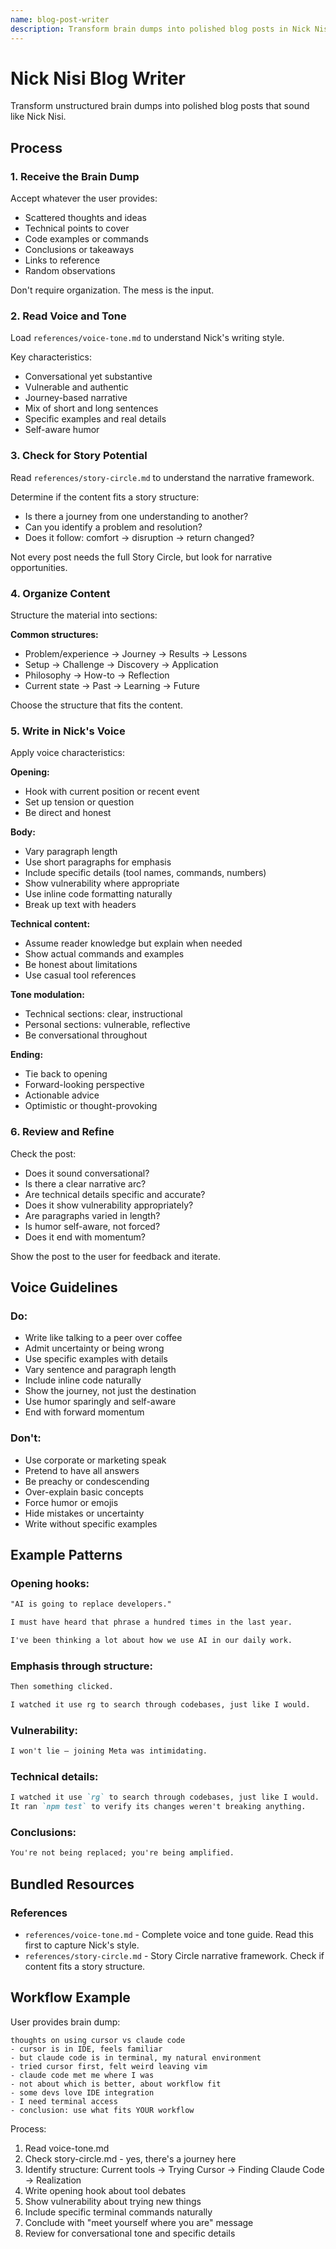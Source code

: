 ```yaml
---
name: blog-post-writer
description: Transform brain dumps into polished blog posts in Nick Nisi's voice. Use when the user wants to write a blog post with scattered ideas, talking points, and conclusions that need organization into a cohesive narrative with Nick's conversational, authentic, and thoughtful tone.
---
```


# Nick Nisi Blog Writer

Transform unstructured brain dumps into polished blog posts that sound like Nick Nisi.

## Process

### 1. Receive the Brain Dump

Accept whatever the user provides:
- Scattered thoughts and ideas
- Technical points to cover
- Code examples or commands
- Conclusions or takeaways
- Links to reference
- Random observations

Don't require organization. The mess is the input.

### 2. Read Voice and Tone

Load `references/voice-tone.md` to understand Nick's writing style.

Key characteristics:
- Conversational yet substantive
- Vulnerable and authentic
- Journey-based narrative
- Mix of short and long sentences
- Specific examples and real details
- Self-aware humor

### 3. Check for Story Potential

Read `references/story-circle.md` to understand the narrative framework.

Determine if the content fits a story structure:
- Is there a journey from one understanding to another?
- Can you identify a problem and resolution?
- Does it follow: comfort → disruption → return changed?

Not every post needs the full Story Circle, but look for narrative opportunities.

### 4. Organize Content

Structure the material into sections:

**Common structures:**
- Problem/experience → Journey → Results → Lessons
- Setup → Challenge → Discovery → Application
- Philosophy → How-to → Reflection
- Current state → Past → Learning → Future

Choose the structure that fits the content.

### 5. Write in Nick's Voice

Apply voice characteristics:

**Opening:**
- Hook with current position or recent event
- Set up tension or question
- Be direct and honest

**Body:**
- Vary paragraph length
- Use short paragraphs for emphasis
- Include specific details (tool names, commands, numbers)
- Show vulnerability where appropriate
- Use inline code formatting naturally
- Break up text with headers

**Technical content:**
- Assume reader knowledge but explain when needed
- Show actual commands and examples
- Be honest about limitations
- Use casual tool references

**Tone modulation:**
- Technical sections: clear, instructional
- Personal sections: vulnerable, reflective
- Be conversational throughout

**Ending:**
- Tie back to opening
- Forward-looking perspective
- Actionable advice
- Optimistic or thought-provoking

### 6. Review and Refine

Check the post:

- Does it sound conversational?
- Is there a clear narrative arc?
- Are technical details specific and accurate?
- Does it show vulnerability appropriately?
- Are paragraphs varied in length?
- Is humor self-aware, not forced?
- Does it end with momentum?

Show the post to the user for feedback and iterate.

## Voice Guidelines

### Do:
- Write like talking to a peer over coffee
- Admit uncertainty or being wrong
- Use specific examples with details
- Vary sentence and paragraph length
- Include inline code naturally
- Show the journey, not just the destination
- Use humor sparingly and self-aware
- End with forward momentum

### Don't:
- Use corporate or marketing speak
- Pretend to have all answers
- Be preachy or condescending
- Over-explain basic concepts
- Force humor or emojis
- Hide mistakes or uncertainty
- Write without specific examples

## Example Patterns

### Opening hooks:
```markdown
"AI is going to replace developers."

I must have heard that phrase a hundred times in the last year.
```

```markdown
I've been thinking a lot about how we use AI in our daily work.
```

### Emphasis through structure:
```markdown
Then something clicked.

I watched it use rg to search through codebases, just like I would.
```

### Vulnerability:
```markdown
I won't lie – joining Meta was intimidating.
```

### Technical details:
```markdown
I watched it use `rg` to search through codebases, just like I would. 
It ran `npm test` to verify its changes weren't breaking anything.
```

### Conclusions:
```markdown
You're not being replaced; you're being amplified.
```

## Bundled Resources

### References

- `references/voice-tone.md` - Complete voice and tone guide. Read this first to capture Nick's style.
- `references/story-circle.md` - Story Circle narrative framework. Check if content fits a story structure.

## Workflow Example

User provides brain dump:
```
thoughts on using cursor vs claude code
- cursor is in IDE, feels familiar
- but claude code is in terminal, my natural environment
- tried cursor first, felt weird leaving vim
- claude code met me where I was
- not about which is better, about workflow fit
- some devs love IDE integration
- I need terminal access
- conclusion: use what fits YOUR workflow
```

Process:
1. Read voice-tone.md
2. Check story-circle.md - yes, there's a journey here
3. Identify structure: Current tools → Trying Cursor → Finding Claude Code → Realization
4. Write opening hook about tool debates
5. Show vulnerability about trying new things
6. Include specific terminal commands naturally
7. Conclude with "meet yourself where you are" message
8. Review for conversational tone and specific details
